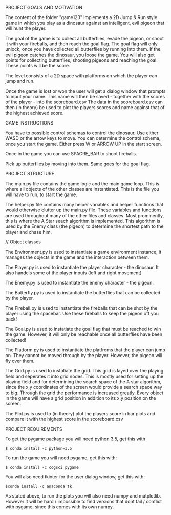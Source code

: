 PROJECT GOALS AND MOTIVATION

The content of the folder "game123" implements a 2D Jump & Run style game
in which you play as a dinosaur against an intelligent, evil pigeon that will hunt the player.

The goal of the game is to collect all butterflies, evade the pigeon, or shoot it with your fireballs,
and then reach the goal flag. The goal flag will only unlock, once you have collected all butterflies by running into them. If the evil pigeon catches the dinosaur, you loose the game. You will also get points for collecting butterflies, shooting pigeons and reaching the goal. These points will be the score.

The level consists of a 2D space with platforms on which the player can jump and run. 

Once the game is lost or won the user will get a dialog window that prompts to input your name. This name will then be saved - together with the scores of the player - into the scoreboard.csv
The data in the scoreboard.csv can then (in theory) be used to plot the players scores and name against that of the highest achieved score.

GAME INSTRUCTIONS

You have to possible control schemas to control the dinosaur. Use either WASD or the arrow keys to move. You can determine the control schema, once you start the game. Either press W or ARROW UP in the start screen.

Once in the game you can use SPACRE_BAR to shoot fireballs.

Pick up butterflies by moving into them. Same goes for the goal flag.

PROJECT STRUCTURE

The main.py file contains the game logic and the main game loop. This is where all objects of the other classes are instantiated. This is the file you will have to run, to start the game.

The helper.py file contains many helper variables and helper functions that would otherwise clutter up the main.py file. These variables and functions are used throughout many of the other files and classes.
Most prominently, this is where the A Star seach algorithm is implemented. This algorithm is used by the Enemy class (the pigeon) to determine the shortest path to the player and chase him.

// Object classes

The Environment.py is used to instantiate a game environment instance, it manages the objects in the game and the interaction between them.

The Player.py is used to instantiate the player character - the dinosaur. It also handels some of the player inputs (left and right movement)

The Enemy.py is used to instantiate the enemy character - the pigeon.

The Butterfly.py is used to instantiate the butterflies that can be collected by the player.

The Fireball.py is used to instantiate the fireballs that can be shot by the player using the spacebar. Use these fireballs to keep the pigeon off you back!

The Goal.py is used to instatiate the goal flag that must be reached to win the game. However, it will only be reachable once all butterflies have been collected!

The Platform.py is used to instantiate the platfroms that the player can jump on. They cannot be moved through by the player. However, the pigeon will fly over them.

The Grid.py is used to instatiate the grid. This grid is layed over the playing field and seperates it into grid nodes. This is mostly used for setting up the playing field and for determining the search space of the A star algorithm, since the x,y coordinates of the screen would provide a search space way to big. Through the grid the performance is increased greatly. Every object in the game will have a grid position in addition to its x,y position on the screen.

The Plot.py is used to (in theory) plot the players score in bar plots and compare it with the highest score in the scoreboard.csv


PROJECT REQUIREMENTS

To get the pygame package you will need python 3.5, get this with

    $ conda install -c python=3.5

To run the game you will need pygame, get this with:

    $ conda install -c cogsci pygame

You will also need tkinter for the user dialog window, get this with:

    $conda install -c anaconda tk

As stated above, to run the plots you will also need numpy and matplotlib. However it will be hard / impossible to find versions that dont fail / conflict with pygame, since this comes with its own numpy.



